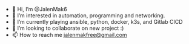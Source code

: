 - 👋 Hi, I’m @JalenMak6
- 👀 I’m interested in automation, programming and networking. 
- 🌱 I’m currently playing ansible, python, docker, k3s, and Gitlab CICD
- 💞️ I’m looking to collaborate on new project :)
- 📫 How to reach me jalenmakfree@gmail.com

<!---
JalenMak6/JalenMak6 is a ✨ special ✨ repository because its `README.md` (this file) appears on your GitHub profile.
You can click the Preview link to take a look at your changes.
--->
